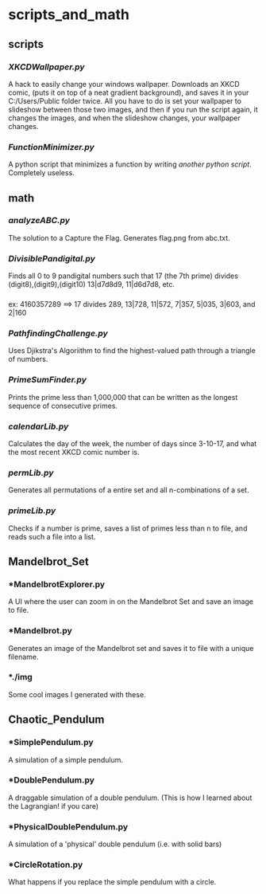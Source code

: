 # scripts_and_math
## scripts
### *XKCDWallpaper.py*
A hack to easily change your windows wallpaper. Downloads an XKCD comic, (puts it on top of a neat gradient background), and saves it in your C:/Users/Public folder twice. All you have to do is set your wallpaper to slideshow between those two images, and then if you run the script again, it changes the images, and when the slideshow changes, your wallpaper changes.
### *FunctionMinimizer.py*
A python script that minimizes a function by writing *another python script*. Completely useless.
## math
### *analyzeABC.py*
The solution to a Capture the Flag. Generates flag.png from abc.txt.
### *DivisiblePandigital.py*
Finds all 0 to 9 pandigital numbers such that 17 (the 7th prime) divides (digit8),(digit9),(digit10) 13|d7d8d9, 11|d6d7d8, etc.
###
ex: 4160357289 ==> 17 divides 289, 13|728, 11|572, 7|357, 5|035, 3|603, and 2|160
### *PathfindingChallenge.py*
Uses Djikstra's Algoriithm to find the highest-valued path through a triangle of numbers.
### *PrimeSumFinder.py*
Prints the prime less than 1,000,000 that can be written as the longest sequence of consecutive primes.
### *calendarLib.py*
Calculates the day of the week, the number of days since 3-10-17, and what the most recent XKCD comic number is.
### *permLib.py*
Generates all permutations of a entire set and all n-combinations of a set.
### *primeLib.py*
Checks if a number is prime, saves a list of primes less than n to file, and reads such a file into a list.
## Mandelbrot_Set
### *MandelbrotExplorer.py
A UI where the user can zoom in on the Mandelbrot Set and save an image to file.
### *Mandelbrot.py
Generates an image of the Mandelbrot set and saves it to file with a unique filename.
### *./img
Some cool images I generated with these.
## Chaotic_Pendulum
### *SimplePendulum.py
A simulation of a simple pendulum.
### *DoublePendulum.py
A draggable simulation of a double pendulum. (This is how I learned about the Lagrangian! if you care)
### *PhysicalDoublePendulum.py
A simulation of a 'physical' double pendulum (i.e. with solid bars)
### *CircleRotation.py
What happens if you replace the simple pendulum with a circle.
